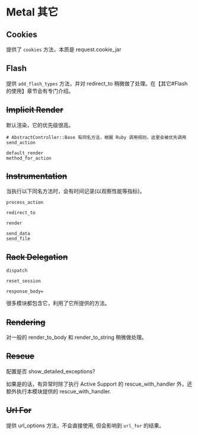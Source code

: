# Metal 其它

## Cookies

提供了 `cookies` 方法，本质是 request.cookie_jar

## Flash

提供 `add_flash_types` 方法，并对 redirect_to 稍微做了处理。在【其它#Flash 的使用】章节会有专门介绍。

## ~~Implicit Render~~

默认渲染，它的优先级很高。

```
# AbstractController::Base 有同名方法，根据 Ruby 调用规则，这里会被优先调用
send_action

default_render
method_for_action
```

## ~~Instrumentation~~

当执行以下同名方法时，会有时间记录(以观察性能等指标)。

```
process_action

redirect_to

render

send_data
send_file
```

## ~~Rack Delegation~~

```
dispatch

reset_session

response_body=
```

很多模块都包含它，利用了它所提供的方法。

## ~~Rendering~~

对一般的 render_to_body 和 render_to_string 稍微做处理。

## ~~Rescue~~

配置是否 show_detailed_exceptions?

如果是的话，有异常时除了执行 Active Support 的 rescue_with_handler 外，还额外执行本模块提供的 rescue_with_handler.

## ~~Url For~~

提供 url_options 方法，不会直接使用, 但会影响到 `url_for` 的结果。
